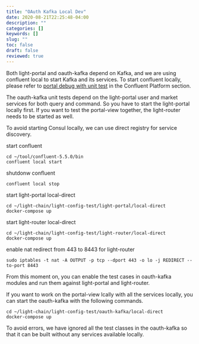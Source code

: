 ```yaml
---
title: "OAuth Kafka Local Dev"
date: 2020-08-21T22:25:48-04:00
description: ""
categories: []
keywords: []
slug: ""
toc: false
draft: false
reviewed: true
---
```


Both light-portal and oauth-kafka depend on Kafka, and we are using confluent local to start Kafka and its services. To start confluent locally, please refer to [portal debug with unit test](/tutorial/portal/developer/debug-unit-test/) in the Confluent Platform section.

The oauth-kafka unit tests depend on the light-portal user and market services for both query and command. So you have to start the light-portal locally first. If you want to test the portal-view together, the light-router needs to be started as well. 

To avoid starting Consul locally, we can use direct registry for service discovery. 

start confluent

```
cd ~/tool/confluent-5.5.0/bin
confluent local start
```

shutdonw confluent

```
confluent local stop
```

start light-portal local-direct

```
cd ~/light-chain/light-config-test/light-portal/local-direct
docker-compose up
```

start light-router local-direct

```
cd ~/light-chain/light-config-test/light-router/local-direct
docker-compose up
```

enable nat redirect from 443 to 8443 for light-router

```
sudo iptables -t nat -A OUTPUT -p tcp --dport 443 -o lo -j REDIRECT --to-port 8443
```

From this moment on, you can enable the test cases in oauth-kafka modules and run them against light-portal and light-router. 

If you want to work on the portal-view lcally with all the services locally, you can start the oauth-kafka with the following commands.

```
cd ~/light-chain/light-config-test/oauth-kafka/local-direct
docker-compose up
```

To avoid errors, we have ignored all the test classes in the oauth-kafka so that it can be built without any services available locally.


